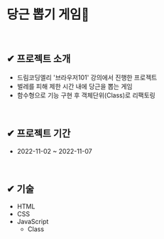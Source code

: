    # 당근 뽑기 게임🥕
 
   <br/>
   
   ## ✔ 프로젝트 소개
   <ul>
   <li>드림코딩엘리 '브라우저101' 강의에서 진행한 프로젝트</li>
   <li>벌레를 피해 제한 시간 내에 당근을 뽑는 게임</li>
   <li>함수형으로 기능 구현 후 객체단위(Class)로 리팩토링</li>
   </ul>
   
   <br/>
      
   ## ✔ 프로젝트 기간
   <ul>
   <li>2022-11-02 ~ 2022-11-07</li>
   </ul>
   
   <br/>
      
   ## ✔ 기술
   <ul>
   <li>HTML</li>
   <li>CSS</li>
   <li>JavaScript
      <ul>
         <li>Class</ul>
      </ul>
   </li>
   </ul>

